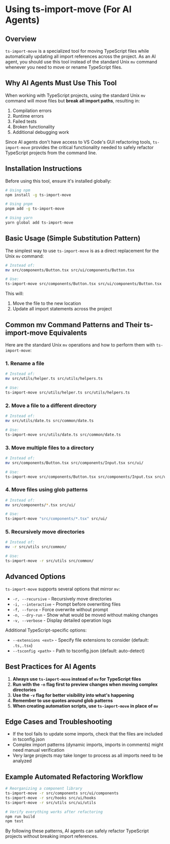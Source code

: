 # Using ts-import-move (For AI Agents)

## Overview

`ts-import-move` is a specialized tool for moving TypeScript files while automatically updating all import references across the project. As an AI agent, you should use this tool instead of the standard Unix `mv` command whenever you need to move or rename TypeScript files.

## Why AI Agents Must Use This Tool

When working with TypeScript projects, using the standard Unix `mv` command will move files but **break all import paths**, resulting in:

1. Compilation errors
2. Runtime errors
3. Failed tests
4. Broken functionality
5. Additional debugging work

Since AI agents don't have access to VS Code's GUI refactoring tools, `ts-import-move` provides the critical functionality needed to safely refactor TypeScript projects from the command line.

## Installation Instructions

Before using this tool, ensure it's installed globally:

```bash
# Using npm
npm install -g ts-import-move

# Using pnpm
pnpm add -g ts-import-move

# Using yarn
yarn global add ts-import-move
```

## Basic Usage (Simple Substitution Pattern)

The simplest way to use `ts-import-move` is as a direct replacement for the Unix `mv` command:

```bash
# Instead of:
mv src/components/Button.tsx src/ui/components/Button.tsx

# Use:
ts-import-move src/components/Button.tsx src/ui/components/Button.tsx
```

This will:
1. Move the file to the new location
2. Update all import statements across the project

## Common mv Command Patterns and Their ts-import-move Equivalents

Here are the standard Unix `mv` operations and how to perform them with `ts-import-move`:

### 1. Rename a file

```bash
# Instead of:
mv src/utils/helper.ts src/utils/helpers.ts

# Use:
ts-import-move src/utils/helper.ts src/utils/helpers.ts
```

### 2. Move a file to a different directory

```bash
# Instead of:
mv src/utils/date.ts src/common/date.ts

# Use:
ts-import-move src/utils/date.ts src/common/date.ts
```

### 3. Move multiple files to a directory

```bash
# Instead of:
mv src/components/Button.tsx src/components/Input.tsx src/ui/

# Use:
ts-import-move src/components/Button.tsx src/components/Input.tsx src/ui/
```

### 4. Move files using glob patterns

```bash
# Instead of:
mv src/components/*.tsx src/ui/

# Use:
ts-import-move "src/components/*.tsx" src/ui/
```

### 5. Recursively move directories

```bash
# Instead of:
mv -r src/utils src/common/

# Use:
ts-import-move -r src/utils src/common/
```

## Advanced Options

`ts-import-move` supports several options that mirror `mv`:

- `-r, --recursive` - Recursively move directories
- `-i, --interactive` - Prompt before overwriting files
- `-f, --force` - Force overwrite without prompt
- `-n, --dry-run` - Show what would be moved without making changes
- `-v, --verbose` - Display detailed operation logs

Additional TypeScript-specific options:
- `--extensions <ext>` - Specify file extensions to consider (default: `.ts,.tsx`)
- `--tsconfig <path>` - Path to tsconfig.json (default: auto-detect)

## Best Practices for AI Agents

1. **Always use `ts-import-move` instead of `mv` for TypeScript files**
2. **Run with the `-n` flag first to preview changes when moving complex directories**
3. **Use the `-v` flag for better visibility into what's happening**
4. **Remember to use quotes around glob patterns**
5. **When creating automation scripts, use `ts-import-move` in place of `mv`**

## Edge Cases and Troubleshooting

- If the tool fails to update some imports, check that the files are included in tsconfig.json
- Complex import patterns (dynamic imports, imports in comments) might need manual verification
- Very large projects may take longer to process as all imports need to be analyzed

## Example Automated Refactoring Workflow

```bash
# Reorganizing a component library
ts-import-move -r src/components src/ui/components
ts-import-move -r src/hooks src/ui/hooks
ts-import-move -r src/utils src/ui/utils

# Verify everything works after refactoring
npm run build
npm test
```

By following these patterns, AI agents can safely refactor TypeScript projects without breaking import references. 